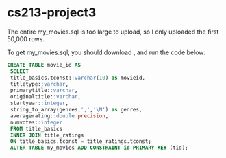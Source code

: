 # cs213-project3

The entire my_movies.sql is too large to upload, so I only uploaded the first 50,000 rows.

To get my_movies.sql, you should download , and run the code below:

```sql
CREATE TABLE movie_id AS
 SELECT
 title_basics.tconst::varchar(10) as movieid,
 titletype::varchar,
 primarytitle::varchar,
 originaltitle::varchar,
 startyear::integer,
 string_to_array(genres,',','\N') as genres,
 averagerating::double precision,
 numvotes::integer
 FROM title_basics
 INNER JOIN title_ratings
 ON title_basics.tconst = title_ratings.tconst;
 ALTER TABLE my_movies ADD CONSTRAINT id PRIMARY KEY (tid);
```
